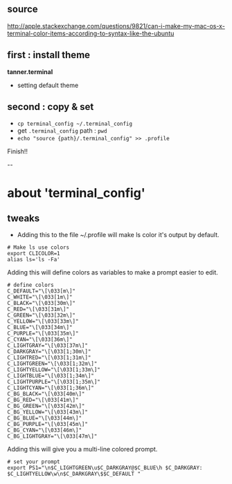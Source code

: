 ## source

http://apple.stackexchange.com/questions/9821/can-i-make-my-mac-os-x-terminal-color-items-according-to-syntax-like-the-ubuntu

## first : install theme

**tanner.terminal**

- setting default theme

## second : copy & set

- `cp terminal_config ~/.terminal_config`
- get `.terminal_config` path : `pwd`
- `echo "source {path}/.terminal_config" >> .profile`

Finish!!

--

# about 'terminal_config' 
## tweaks

- Adding this to the file ~/.profile will make ls color it's output by default.

```
# Make ls use colors
export CLICOLOR=1
alias ls='ls -Fa'
```

Adding this will define colors as variables to make a prompt easier to edit.

```
# define colors
C_DEFAULT="\[\033[m\]"
C_WHITE="\[\033[1m\]"
C_BLACK="\[\033[30m\]"
C_RED="\[\033[31m\]"
C_GREEN="\[\033[32m\]"
C_YELLOW="\[\033[33m\]"
C_BLUE="\[\033[34m\]"
C_PURPLE="\[\033[35m\]"
C_CYAN="\[\033[36m\]"
C_LIGHTGRAY="\[\033[37m\]"
C_DARKGRAY="\[\033[1;30m\]"
C_LIGHTRED="\[\033[1;31m\]"
C_LIGHTGREEN="\[\033[1;32m\]"
C_LIGHTYELLOW="\[\033[1;33m\]"
C_LIGHTBLUE="\[\033[1;34m\]"
C_LIGHTPURPLE="\[\033[1;35m\]"
C_LIGHTCYAN="\[\033[1;36m\]"
C_BG_BLACK="\[\033[40m\]"
C_BG_RED="\[\033[41m\]"
C_BG_GREEN="\[\033[42m\]"
C_BG_YELLOW="\[\033[43m\]"
C_BG_BLUE="\[\033[44m\]"
C_BG_PURPLE="\[\033[45m\]"
C_BG_CYAN="\[\033[46m\]"
C_BG_LIGHTGRAY="\[\033[47m\]"
```

Adding this will give you a multi-line colored prompt.

```
# set your prompt
export PS1="\n$C_LIGHTGREEN\u$C_DARKGRAY@$C_BLUE\h $C_DARKGRAY: $C_LIGHTYELLOW\w\n$C_DARKGRAY\$$C_DEFAULT "
```
